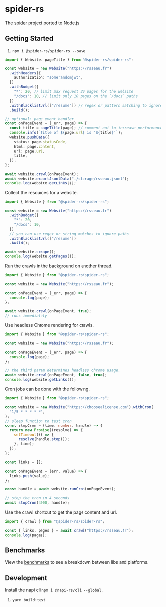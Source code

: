 # spider-rs

The [spider](https://github.com/spider-rs/spider) project ported to Node.js

## Getting Started

1. `npm i @spider-rs/spider-rs --save`

```ts
import { Website, pageTitle } from "@spider-rs/spider-rs";

const website = new Website("https://rsseau.fr")
  .withHeaders({
    authorization: "somerandomjwt",
  })
  .withBudget({
    "*": 20, // limit max request 20 pages for the website
    "/docs": 10, // limit only 10 pages on the `/docs` paths
  })
  .withBlacklistUrl(["/resume"]) // regex or pattern matching to ignore paths
  .build();

// optional: page event handler
const onPageEvent = (_err, page) => {
  const title = pageTitle(page); // comment out to increase performance if title not needed
  console.info(`Title of ${page.url} is '${title}'`);
  website.pushData({
    status: page.statusCode,
    html: page.content,
    url: page.url,
    title,
  });
};

await website.crawl(onPageEvent);
await website.exportJsonlData("./storage/rsseau.jsonl");
console.log(website.getLinks());
```

Collect the resources for a website.

```ts
import { Website } from "@spider-rs/spider-rs";

const website = new Website("https://rsseau.fr")
  .withBudget({
    "*": 20,
    "/docs": 10,
  })
  // you can use regex or string matches to ignore paths
  .withBlacklistUrl(["/resume"])
  .build();

await website.scrape();
console.log(website.getPages());
```

Run the crawls in the background on another thread.

```ts
import { Website } from "@spider-rs/spider-rs";

const website = new Website("https://rsseau.fr");

const onPageEvent = (_err, page) => {
  console.log(page);
};

await website.crawl(onPageEvent, true);
// runs immediately
```

Use headless Chrome rendering for crawls.

```ts
import { Website } from "@spider-rs/spider-rs";

const website = new Website("https://rsseau.fr");

const onPageEvent = (_err, page) => {
  console.log(page);
};

// the third param determines headless chrome usage.
await website.crawl(onPageEvent, false, true);
console.log(website.getLinks());
```

Cron jobs can be done with the following.

```ts
import { Website } from "@spider-rs/spider-rs";

const website = new Website("https://choosealicense.com").withCron(
  "1/5 * * * * *",
);
// sleep function to test cron
const stopCron = (time: number, handle) => {
  return new Promise((resolve) => {
    setTimeout(() => {
      resolve(handle.stop());
    }, time);
  });
};

const links = [];

const onPageEvent = (err, value) => {
  links.push(value);
};

const handle = await website.runCron(onPageEvent);

// stop the cron in 4 seconds
await stopCron(4000, handle);
```

Use the crawl shortcut to get the page content and url.

```ts
import { crawl } from "@spider-rs/spider-rs";

const { links, pages } = await crawl("https://rsseau.fr");
console.log(pages);
```

## Benchmarks

View the [benchmarks](./bench/README.md) to see a breakdown between libs and platforms.

## Development

Install the napi cli `npm i @napi-rs/cli --global`.

1. `yarn build:test`

